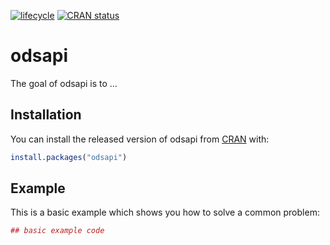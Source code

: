 
<!-- README.md is generated from README.Rmd. Please edit that file -->

[![lifecycle](https://img.shields.io/badge/lifecycle-experimental-orange.svg)](https://www.tidyverse.org/lifecycle/#experimental)
[![CRAN
status](https://www.r-pkg.org/badges/version/odsapi)](https://cran.r-project.org/package=odsapi)

# odsapi

The goal of odsapi is to …

## Installation

You can install the released version of odsapi from
[CRAN](https://CRAN.R-project.org) with:

``` r
install.packages("odsapi")
```

## Example

This is a basic example which shows you how to solve a common problem:

``` r
## basic example code
```
